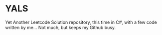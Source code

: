# YALS
Yet Another Leetcode Solution repository, this time in C#, with a few code written by me... Not much, but keeps my Github busy.
